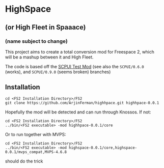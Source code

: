 # HighSpace 

## (or High Fleet in Spaaace) 

### (name subject to change)

This project aims to create a total conversion mod for Freespace 2, which will be a mashup between it and High Fleet.

The code is based off the [SCPUI Test Mod](https://fsnebula.org/mod/SCPUI) (see also the `SCPUI/0.6.0` (works), and `SCPUI/0.9.0` (seems broken) branches)

## Installation

```
cd <FS2 Installation Directory>/FS2
git clone https://github.com/ArjinFerman/highhpace.git highhpace-0.0.1
```

Hopefully the mod will be detected and can run through Knossos. If not:

```
cd <FS2 Installation Directory>/FS2
../bin/<FS2 executable> -mod highhpace-0.0.1/core
```

Or to run together with MVPS:

```
cd <FS2 Installation Directory>/FS2
../bin/<FS2 executable> -mod highspace-0.0.1/core,highspace-0.0.1/mvps_compat,MVPS-4.6.8
```

should do the trick